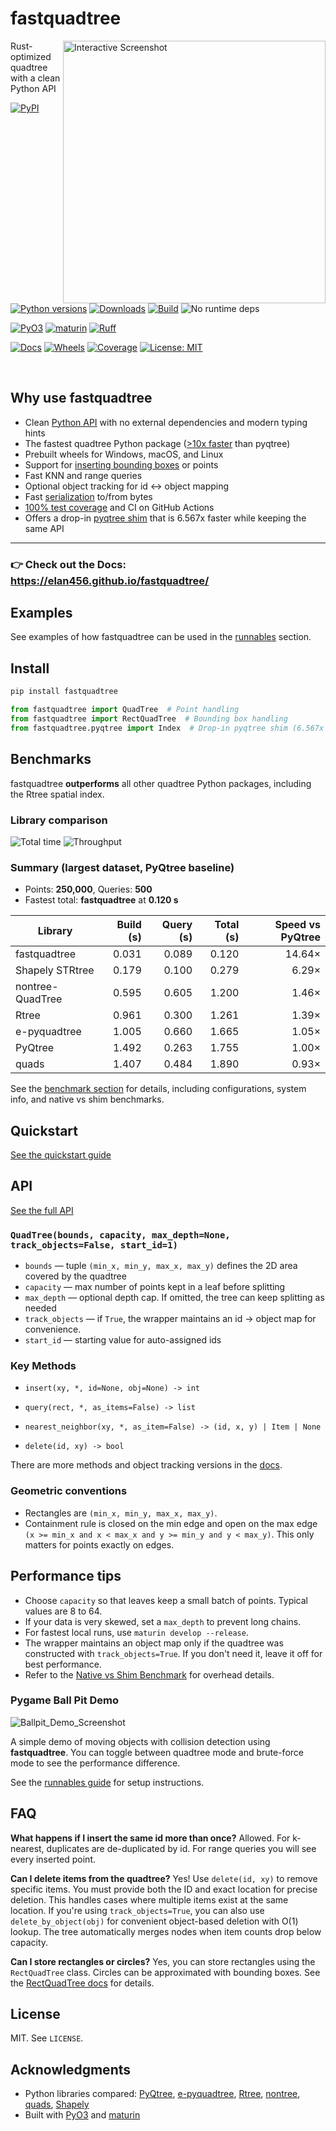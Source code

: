 # fastquadtree

<img src="https://raw.githubusercontent.com/Elan456/fastquadtree/main/assets/interactive_v2_screenshot.png"
     alt="Interactive Screenshot" align="right" width="420">

Rust-optimized quadtree with a clean Python API

[![PyPI](https://img.shields.io/pypi/v/fastquadtree.svg)](https://pypi.org/project/fastquadtree/)
[![Python versions](https://img.shields.io/pypi/pyversions/fastquadtree.svg)](https://pypi.org/project/fastquadtree/)
[![Downloads](https://static.pepy.tech/personalized-badge/fastquadtree?period=total&units=INTERNATIONAL_SYSTEM&left_color=GRAY&right_color=BLUE&left_text=Total%20Downloads)](https://pepy.tech/projects/fastquadtree)
[![Build](https://github.com/Elan456/fastquadtree/actions/workflows/release.yml/badge.svg)](https://github.com/Elan456/fastquadtree/actions/workflows/release.yml)
![No runtime deps](https://img.shields.io/badge/deps-none-success)

[![PyO3](https://img.shields.io/badge/Rust-core%20via%20PyO3-orange)](https://pyo3.rs/)
[![maturin](https://img.shields.io/badge/Built%20with-maturin-1f6feb)](https://www.maturin.rs/)
[![Ruff](https://img.shields.io/endpoint?url=https://raw.githubusercontent.com/astral-sh/ruff/main/assets/badge/v2.json)](https://github.com/astral-sh/ruff)

[![Docs](https://img.shields.io/badge/docs-online-brightgreen)](https://elan456.github.io/fastquadtree/)
[![Wheels](https://img.shields.io/pypi/wheel/fastquadtree.svg)](https://pypi.org/project/fastquadtree/#files)
[![Coverage](https://codecov.io/gh/Elan456/fastquadtree/branch/main/graph/badge.svg)](https://codecov.io/gh/Elan456/fastquadtree)
[![License: MIT](https://img.shields.io/pypi/l/fastquadtree.svg)](LICENSE)

<br clear="right"/>

## Why use fastquadtree

- Clean [Python API](https://elan456.github.io/fastquadtree/api/quadtree/) with no external dependencies and modern typing hints
- The fastest quadtree Python package ([>10x faster](https://elan456.github.io/fastquadtree/benchmark/) than pyqtree)
- Prebuilt wheels for Windows, macOS, and Linux
- Support for [inserting bounding boxes](https://elan456.github.io/fastquadtree/api/rect_quadtree/) or points
- Fast KNN and range queries
- Optional object tracking for id ↔ object mapping
- Fast [serialization](https://elan456.github.io/fastquadtree/benchmark/#serialization-vs-rebuild) to/from bytes
- [100% test coverage](https://codecov.io/gh/Elan456/fastquadtree) and CI on GitHub Actions
- Offers a drop-in [pyqtree shim](https://elan456.github.io/fastquadtree/benchmark/#pyqtree-drop-in-shim-performance-gains) that is 6.567x faster while keeping the same API

----

### 👉 **Check out the Docs:** https://elan456.github.io/fastquadtree/

## Examples
See examples of how fastquadtree can be used in the [runnables](https://elan456.github.io/fastquadtree/runnables/) section.


## Install
```bash
pip install fastquadtree
```

```python
from fastquadtree import QuadTree  # Point handling
from fastquadtree import RectQuadTree  # Bounding box handling
from fastquadtree.pyqtree import Index  # Drop-in pyqtree shim (6.567x faster while keeping the same API)
```

## Benchmarks

fastquadtree **outperforms** all other quadtree Python packages, including the Rtree spatial index.

### Library comparison

![Total time](https://raw.githubusercontent.com/Elan456/fastquadtree/main/assets/quadtree_bench_time.png)
![Throughput](https://raw.githubusercontent.com/Elan456/fastquadtree/main/assets/quadtree_bench_throughput.png)

### Summary (largest dataset, PyQtree baseline)
- Points: **250,000**, Queries: **500**
- Fastest total: **fastquadtree** at **0.120 s**

| Library | Build (s) | Query (s) | Total (s) | Speed vs PyQtree |
|---|---:|---:|---:|---:|
| fastquadtree | 0.031 | 0.089 | 0.120 | 14.64× |
| Shapely STRtree | 0.179 | 0.100 | 0.279 | 6.29× |
| nontree-QuadTree | 0.595 | 0.605 | 1.200 | 1.46× |
| Rtree        | 0.961 | 0.300 | 1.261 | 1.39× |
| e-pyquadtree | 1.005 | 0.660 | 1.665 | 1.05× |
| PyQtree      | 1.492 | 0.263 | 1.755 | 1.00× |
| quads        | 1.407 | 0.484 | 1.890 | 0.93× |

See the [benchmark section](https://elan456.github.io/fastquadtree/benchmark/) for details, including configurations, system info, and native vs shim benchmarks.

## Quickstart
[See the quickstart guide](https://elan456.github.io/fastquadtree/quickstart/)

## API

[See the full API](https://elan456.github.io/fastquadtree/api/quadtree/)

### `QuadTree(bounds, capacity, max_depth=None, track_objects=False, start_id=1)`

* `bounds` — tuple `(min_x, min_y, max_x, max_y)` defines the 2D area covered by the quadtree
* `capacity` — max number of points kept in a leaf before splitting
* `max_depth` — optional depth cap. If omitted, the tree can keep splitting as needed
* `track_objects` — if `True`, the wrapper maintains an id → object map for convenience.
* `start_id` — starting value for auto-assigned ids

### Key Methods

- `insert(xy, *, id=None, obj=None) -> int`

- `query(rect, *, as_items=False) -> list`

- `nearest_neighbor(xy, *, as_item=False) -> (id, x, y) | Item | None`

- `delete(id, xy) -> bool`

There are more methods and object tracking versions in the [docs](https://elan456.github.io/fastquadtree/api/quadtree/).

### Geometric conventions

* Rectangles are `(min_x, min_y, max_x, max_y)`.
* Containment rule is closed on the min edge and open on the max edge
  `(x >= min_x and x < max_x and y >= min_y and y < max_y)`.
  This only matters for points exactly on edges.

## Performance tips

* Choose `capacity` so that leaves keep a small batch of points. Typical values are 8 to 64.
* If your data is very skewed, set a `max_depth` to prevent long chains.
* For fastest local runs, use `maturin develop --release`.
* The wrapper maintains an object map only if the quadtree was constructed with `track_objects=True`. If you don't need it, leave it off for best performance.
* Refer to the [Native vs Shim Benchmark](https://elan456.github.io/fastquadtree/benchmark/#native-vs-shim-benchmark) for overhead details.

### Pygame Ball Pit Demo

![Ballpit_Demo_Screenshot](https://raw.githubusercontent.com/Elan456/fastquadtree/main/assets/ballpit.png)

A simple demo of moving objects with collision detection using **fastquadtree**. 
You can toggle between quadtree mode and brute-force mode to see the performance difference.

See the [runnables guide](https://elan456.github.io/fastquadtree/runnables/) for setup instructions.

## FAQ

**What happens if I insert the same id more than once?**
Allowed. For k-nearest, duplicates are de-duplicated by id. For range queries you will see every inserted point.

**Can I delete items from the quadtree?**
Yes! Use `delete(id, xy)` to remove specific items. You must provide both the ID and exact location for precise deletion. This handles cases where multiple items exist at the same location. If you're using `track_objects=True`, you can also use `delete_by_object(obj)` for convenient object-based deletion with O(1) lookup. The tree automatically merges nodes when item counts drop below capacity.

**Can I store rectangles or circles?**
Yes, you can store rectangles using the `RectQuadTree` class. Circles can be approximated with bounding boxes. See the [RectQuadTree docs](https://elan456.github.io/fastquadtree/api/rect_quadtree/) for details.

## License

MIT. See `LICENSE`.

## Acknowledgments

* Python libraries compared: [PyQtree], [e-pyquadtree], [Rtree], [nontree], [quads], [Shapely]
* Built with [PyO3] and [maturin]

[PyQtree]: https://pypi.org/project/pyqtree/
[e-pyquadtree]: https://pypi.org/project/e-pyquadtree/
[PyO3]: https://pyo3.rs/
[maturin]: https://www.maturin.rs/
[Rtree]: https://pypi.org/project/Rtree/
[nontree]: https://pypi.org/project/nontree/
[quads]: https://pypi.org/project/quads/
[Shapely]: https://pypi.org/project/Shapely/
